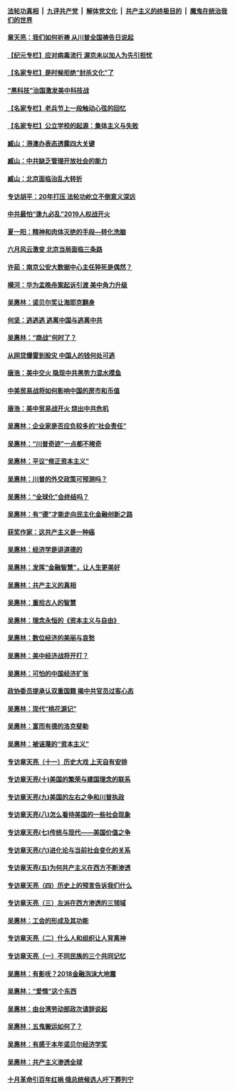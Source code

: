####  [法轮功真相](../../../../basic/blob/master/README.md?t=06291102) &nbsp;|&nbsp; [九评共产党](../../../../9ping.md/blob/master/README.md?t=06291102) &nbsp;|&nbsp; [解体党文化](../../../../jtdwh.md/blob/master/README.md?t=06291102)  &nbsp;|&nbsp; [共产主义的终极目的](../../../../gczydzjmd.md/blob/master/README.md?t=06291102) &nbsp;|&nbsp; [魔鬼在统治我们的世界](../../../../mgztzwmdsj.md/blob/master/README.md?t=06291102) 

#### [章天亮：我们如何祈祷 从川普全国祷告日说起](../pages/nsc423/n11944627.md?t=06291102) 

#### [【纪元专栏】应对病毒流行 渥京未以加人为先引担忧](../pages/nsc423/n11875714.md?t=06291102) 

#### [【名家专栏】是时候拒绝“封杀文化”了](../pages/nsc423/n11814093.md?t=06291102) 

#### [“黑科技”治国激发美中科技战](../pages/nsc423/n11638056.md?t=06291102) 

#### [【名家专栏】老兵节上一段触动心弦的回忆](../pages/nsc423/n11646016.md?t=06291102) 

#### [【名家专栏】公立学校的起源：集体主义与失败](../pages/nsc423/n11601833.md?t=06291102) 

#### [臧山：港澳办表态透露四大关键](../pages/nsc423/n11421628.md?t=06291102) 

#### [臧山：中共缺乏管理开放社会的能力](../pages/nsc423/n11407457.md?t=06291102) 

#### [臧山：北京面临治乱大转折](../pages/nsc423/n11406895.md?t=06291102) 

#### [专访胡平：20年打压 法轮功屹立不倒意义深远](../pages/nsc423/n11398800.md?t=06291102) 

#### [中共最怕“逢九必乱”2019人权战开火](../pages/nsc423/n11385248.md?t=06291102) 

#### [夏一阳：精神和肉体灭绝的手段—转化洗脑](../pages/nsc423/n11368250.md?t=06291102) 

#### [六月风云激变 北京当局面临三条路](../pages/nsc423/n11313668.md?t=06291102) 

#### [许茹：南京公安大数据中心主任猝死是偶然？](../pages/nsc423/n11064744.md?t=06291102) 

#### [横河：华为孟晚舟案起诉引渡 美中角力升级](../pages/nsc423/n11027230.md?t=06291102) 

#### [吴惠林：诺贝尔奖让海耶克翻身](../pages/nsc423/n10890049.md?t=06291102) 

#### [何坚：逃逃逃 逃离中国与逃离中共](../pages/nsc423/n10592891.md?t=06291102) 

#### [吴惠林：“商战”何时了？](../pages/nsc423/n10573558.md?t=06291102) 

#### [从网贷爆雷到股灾 中国人的钱何处可逃](../pages/nsc423/n10572800.md?t=06291102) 

#### [唐浩：美中交火 隐现中共黑势力混水摸鱼](../pages/nsc423/n10544040.md?t=06291102) 

#### [中美贸易战将如何影响中国的房市和币值](../pages/nsc423/n10543697.md?t=06291102) 

#### [唐浩：美中贸易战开火 烧出中共危机](../pages/nsc423/n10540126.md?t=06291102) 

#### [吴惠林：企业家是否应负较多的“社会责任”](../pages/nsc423/n10535022.md?t=06291102) 

#### [吴惠林：“川普奇迹”一点都不稀奇](../pages/nsc423/n10512808.md?t=06291102) 

#### [吴惠林：平议“修正资本主义”](../pages/nsc423/n10495724.md?t=06291102) 

#### [吴惠林：川普的外交政策可预测吗？](../pages/nsc423/n10462387.md?t=06291102) 

#### [吴惠林：“全球化”会终结吗？](../pages/nsc423/n10452838.md?t=06291102) 

#### [吴惠林：有“德”才能走向民主化金融创新之路](../pages/nsc423/n10432292.md?t=06291102) 

#### [获奖作家：这共产主义是一种癌](../pages/nsc423/n10431541.md?t=06291102) 

#### [吴惠林：经济学是讲道德的](../pages/nsc423/n10398014.md?t=06291102) 

#### [吴惠林：发挥“金融智慧”，让人生更美好](../pages/nsc423/n10375019.md?t=06291102) 

#### [吴惠林：共产主义的真相](../pages/nsc423/n10351394.md?t=06291102) 

#### [吴惠林：重拾古人的智慧](../pages/nsc423/n10337691.md?t=06291102) 

#### [吴惠林：理念永恒的《资本主义与自由》](../pages/nsc423/n10316274.md?t=06291102) 

#### [吴惠林：数位经济的美丽与哀愁](../pages/nsc423/n10292946.md?t=06291102) 

#### [吴惠林：美中经济战将开打？](../pages/nsc423/n10258825.md?t=06291102) 

#### [吴惠林：可怕的中国经济扩张](../pages/nsc423/n10219147.md?t=06291102) 

#### [政协委员提承认双重国籍 揭中共官员过客心态](../pages/nsc423/n10208809.md?t=06291102) 

#### [吴惠林：现代“桃花源记”](../pages/nsc423/n10185234.md?t=06291102) 

#### [吴惠林：富而有德的洛克斐勒](../pages/nsc423/n10142264.md?t=06291102) 

#### [吴惠林：被诬蔑的“资本主义”](../pages/nsc423/n10124816.md?t=06291102) 

#### [专访章天亮（十一）历史大戏 上天自有安排](../pages/nsc423/n10094905.md?t=06291102) 

#### [专访章天亮(十)美国的繁荣与建国理念的联系](../pages/nsc423/n10094899.md?t=06291102) 

#### [专访章天亮(九)美国的左右之争和川普执政](../pages/nsc423/n10094889.md?t=06291102) 

#### [专访章天亮(八)怎么看待美国的一些社会现象](../pages/nsc423/n10094857.md?t=06291102) 

#### [专访章天亮(七)传统与现代——美国价值之争](../pages/nsc423/n10093140.md?t=06291102) 

#### [专访章天亮(六)进化论与当前社会变化的关系](../pages/nsc423/n10092036.md?t=06291102) 

#### [专访章天亮(五)为何共产主义在西方不断渗透](../pages/nsc423/n10083620.md?t=06291102) 

#### [专访章天亮（四）历史上的预言告诉我们什么](../pages/nsc423/n10083606.md?t=06291102) 

#### [专访章天亮（三）左派在西方渗透的三领域](../pages/nsc423/n10081115.md?t=06291102) 

#### [吴惠林：工会的形成及其功能](../pages/nsc423/n10080633.md?t=06291102) 

#### [专访章天亮（二）什么人和组织让人背离神](../pages/nsc423/n10076637.md?t=06291102) 

#### [专访章天亮（一）不同民族的三个共同记忆](../pages/nsc423/n10074188.md?t=06291102) 

#### [吴惠林：有影呒？2018金融泡沫大地震](../pages/nsc423/n10040534.md?t=06291102) 

#### [吴惠林：“爱情”这个东西](../pages/nsc423/n10019423.md?t=06291102) 

#### [吴惠林：由台湾劳动部政次请辞说起](../pages/nsc423/n9979679.md?t=06291102) 

#### [吴惠林：五鬼搬运如何了？](../pages/nsc423/n9925338.md?t=06291102) 

#### [吴惠林：有感于本年诺贝尔经济学奖](../pages/nsc423/n9871883.md?t=06291102) 

#### [吴惠林：共产主义渗透全球](../pages/nsc423/n9812748.md?t=06291102) 

#### [十月革命引百年红祸 俄总统候选人吁下葬列宁](../pages/nsc423/n9810182.md?t=06291102) 

